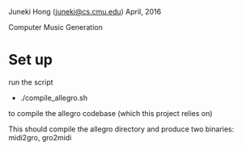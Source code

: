 Juneki Hong (juneki@cs.cmu.edu)
April, 2016

Computer Music Generation

# Set up
run the script
* ./compile_allegro.sh

to compile the allegro codebase (which this project relies on)

This should compile the allegro directory and produce two binaries: midi2gro, gro2midi


